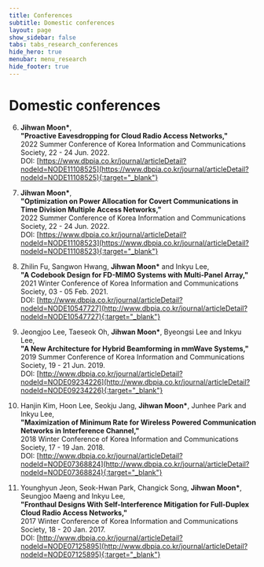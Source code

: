 ```yaml
---
title: Conferences
subtitle: Domestic conferences
layout: page
show_sidebar: false
tabs: tabs_research_conferences
hide_hero: true
menubar: menu_research
hide_footer: true
---
```


# Domestic conferences

6. __Jihwan Moon*__,      
__"Proactive Eavesdropping for Cloud Radio Access Networks,"__     
2022 Summer Conference of Korea Information and Communications Society, 22 - 24 Jun. 2022.     
DOI: [https://www.dbpia.co.kr/journal/articleDetail?nodeId=NODE11108525](https://www.dbpia.co.kr/journal/articleDetail?nodeId=NODE11108525){:target="_blank"}  

5. __Jihwan Moon*__,      
__"Optimization on Power Allocation for Covert Communications in Time Division Multiple Access Networks,"__     
2022 Summer Conference of Korea Information and Communications Society, 22 - 24 Jun. 2022.     
DOI: [https://www.dbpia.co.kr/journal/articleDetail?nodeId=NODE11108523](https://www.dbpia.co.kr/journal/articleDetail?nodeId=NODE11108523){:target="_blank"}  

4. Zhilin Fu, Sangwon Hwang, __Jihwan Moon*__ and Inkyu Lee,      
__"A Codebook Design for FD-MIMO Systems with Multi-Panel Array,"__     
2021 Winter Conference of Korea Information and Communications Society, 03 - 05 Feb. 2021.      
DOI: [http://www.dbpia.co.kr/journal/articleDetail?nodeId=NODE10547727](http://www.dbpia.co.kr/journal/articleDetail?nodeId=NODE10547727){:target="_blank"}  

3. Jeongjoo Lee, Taeseok Oh, __Jihwan Moon*__, Byeongsi Lee and Inkyu Lee,      
__"A New Architecture for Hybrid Beamforming in mmWave Systems,"__     
2019 Summer Conference of Korea Information and Communications Society, 19 - 21 Jun. 2019.      
DOI: [http://www.dbpia.co.kr/journal/articleDetail?nodeId=NODE09234226](http://www.dbpia.co.kr/journal/articleDetail?nodeId=NODE09234226){:target="_blank"}  

2. Hanjin Kim, Hoon Lee, Seokju Jang, __Jihwan Moon*__, Junhee Park and Inkyu Lee,      
__"Maximization of Minimum Rate for Wireless Powered Communication Networks in Interference Channel,"__     
2018 Winter Conference of Korea Information and Communications Society, 17 - 19 Jan. 2018.      
DOI: [http://www.dbpia.co.kr/journal/articleDetail?nodeId=NODE07368824](http://www.dbpia.co.kr/journal/articleDetail?nodeId=NODE07368824){:target="_blank"}       

1. Younghyun Jeon, Seok-Hwan Park, Changick Song, __Jihwan Moon*__, Seungjoo Maeng and Inkyu Lee,       
__"Fronthaul Designs With Self-Interference Mitigation for Full-Duplex Cloud Radio Access Networks,"__        
2017 Winter Conference of Korea Information and Communications Society, 18 - 20 Jan. 2017.      
DOI: [http://www.dbpia.co.kr/journal/articleDetail?nodeId=NODE07125895](http://www.dbpia.co.kr/journal/articleDetail?nodeId=NODE07125895){:target="_blank"}       